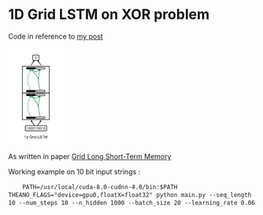 # 1D Grid LSTM on XOR problem 

Code in reference to [my post](http://christopher5106.github.io/deep/learning/2016/10/21/1d-grid-lstm-and-the-xor-problem.html)

![](grid-1d.png)

As written in paper [Grid Long Short-Term Memory](https://arxiv.org/abs/1507.01526)

Working example on 10 bit input strings : 

		PATH=/usr/local/cuda-8.0-cudnn-4.0/bin:$PATH THEANO_FLAGS="device=gpu0,floatX=float32" python main.py --seq_length 10 --num_steps 10 --n_hidden 1000 --batch_size 20 --learning_rate 0.06
